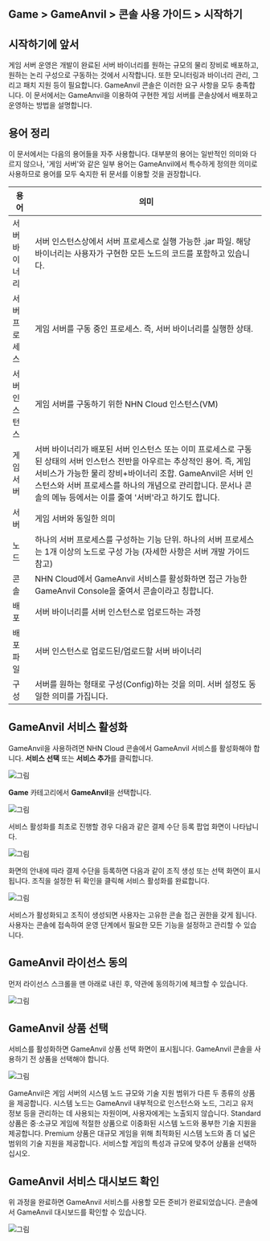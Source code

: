 ## Game > GameAnvil > 콘솔 사용 가이드 > 시작하기

## 시작하기에 앞서

게임 서버 운영은 개발이 완료된 서버 바이너리를 원하는 규모의 물리 장비로 배포하고, 원하는 논리 구성으로 구동하는 것에서 시작합니다. 또한 모니터링과 바이너리 관리, 그리고 패치 지원 등이 필요합니다. GameAnvil 콘솔은 이러한 요구 사항을 모두 충족합니다. 이 문서에서는 GameAnvil을 이용하여 구현한 게임 서버를 콘솔상에서 배포하고 운영하는 방법을 설명합니다.


## 용어 정리

이 문서에서는 다음의 용어들을 자주 사용합니다. 대부분의 용어는 일반적인 의미와 다르지 않으나, '게임 서버'와 같은 일부 용어는 GameAnvil에서 특수하게 정의한 의미로 사용하므로 용어를 모두 숙지한 뒤 문서를 이용할 것을 권장합니다.

| 용어      | 의미                                                                                                                                                                                      |
|---------|-----------------------------------------------------------------------------------------------------------------------------------------------------------------------------------------|
| 서버 바이너리 | 서버 인스턴스상에서 서버 프로세스로 실행 가능한 .jar 파일. 해당 바이너리는 사용자가 구현한 모든 노드의 코드를 포함하고 있습니다.                                                                                                             |
| 서버 프로세스 | 게임 서버를 구동 중인 프로세스. 즉, 서버 바이너리를 실행한 상태.                                                                                                                                                  |
| 서버 인스턴스 | 게임 서버를 구동하기 위한 NHN Cloud 인스턴스(VM)                                                                                                                                                      |
| 게임 서버   | 서버 바이너리가 배포된 서버 인스턴스 또는 이미 프로세스로 구동된 상태의 서버 인스턴스 전반을 아우르는 추상적인 용어. 즉, 게임 서비스가 가능한 물리 장비+바이너리 조합. GameAnvil은 서버 인스턴스와 서버 프로세스를 하나의 개념으로 관리합니다. 문서나 콘솔의 메뉴 등에서는 이를 줄여 '서버'라고 하기도 합니다. |
| 서버      | 게임 서버와 동일한 의미                                                                                                                                                                           |
| 노드      | 하나의 서버 프로세스를 구성하는 기능 단위. 하나의 서버 프로세스는 1개 이상의 노드로 구성 가능 (자세한 사항은 서버 개발 가이드 참고)                                                                                                           |
| 콘솔      | NHN Cloud에서 GameAnvil 서비스를 활성화하면 접근 가능한 GameAnvil Console을 줄여서 콘솔이라고 칭합니다.                                                                                                              |
| 배포      | 서버 바이너리를 서버 인스턴스로 업로드하는 과정                                                                                                                                                              |
| 배포 파일   | 서버 인스턴스로 업로드된/업로드할 서버 바이너리                                                                                                                                                              |
| 구성      | 서버를 원하는 형태로 구성(Config)하는 것을 의미. 서버 설정도 동일한 의미를 가집니다.                                                                                                                                    |


## GameAnvil 서비스 활성화

GameAnvil을 사용하려면 NHN Cloud 콘솔에서 GameAnvil 서비스를 활성화해야 합니다. **서비스 선택** 또는 **서비스 추가**를 클릭합니다.

![그림](https://static.toastoven.net/prod_gameanvil/images/console/getting-started/activation-1.png)

**Game** 카테고리에서 **GameAnvil**을 선택합니다.

![그림](https://static.toastoven.net/prod_gameanvil/images/console/getting-started/activation-2.png)

서비스 활성화를 최초로 진행할 경우 다음과 같은 결제 수단 등록 팝업 화면이 나타납니다.

![그림](https://static.toastoven.net/prod_gameanvil/images/console/getting-started/activation-3-1.png)

화면의 안내에 따라 결제 수단을 등록하면 다음과 같이 조직 생성 또는 선택 화면이 표시됩니다. 조직을 설정한 뒤 확인을 클릭해 서비스 활성화를 완료합니다.

![그림](https://static.toastoven.net/prod_gameanvil/images/console/getting-started/org-and-project.png)

서비스가 활성화되고 조직이 생성되면 사용자는 고유한 콘솔 접근 권한을 갖게 됩니다. 사용자는 콘솔에 접속하여 운영 단계에서 필요한 모든 기능을 설정하고 관리할 수 있습니다.



## GameAnvil 라이선스 동의

먼저 라이선스 스크롤을 맨 아래로 내린 후, 약관에 동의하기에 체크할 수 있습니다.

![그림](https://static.toastoven.net/prod_gameanvil/images/console/getting-started/license_agree.png)



## GameAnvil 상품 선택

서비스를 활성화하면 GameAnvil 상품 선택 화면이 표시됩니다. GameAnvil 콘솔을 사용하기 전 상품을 선택해야 합니다.

![그림](https://static.toastoven.net/prod_gameanvil/images/console/getting-started/choose_product.png)

GameAnvil은 게임 서버의 시스템 노드 규모와 기술 지원 범위가 다른 두 종류의 상품을 제공합니다. 시스템 노드는 GameAnvil 내부적으로 인스턴스와 노드, 그리고 유저 정보 등을 관리하는 데 사용되는 자원이며, 사용자에게는 노출되지 않습니다.
Standard 상품은 중·소규모 게임에 적절한 상품으로 이중화된 시스템 노드와 풍부한 기술 지원을 제공합니다. Premium 상품은 대규모 게임을 위해 최적화된 시스템 노드와 좀 더 넓은 범위의 기술 지원을 제공합니다. 서비스할 게임의 특성과 규모에 맞추어 상품을 선택하십시오.

## GameAnvil 서비스 대시보드 확인

위 과정을 완료하면 GameAnvil 서비스를 사용할 모든 준비가 완료되었습니다. 콘솔에서 GameAnvil 대시보드를 확인할 수 있습니다.

![그림](https://static.toastoven.net/prod_gameanvil/images/console/getting-started/dashboard_init.png)